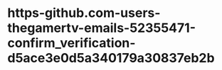 # https-github.com-users-thegamertv-emails-52355471-confirm_verification-d5ace3e0d5a340179a30837eb2b